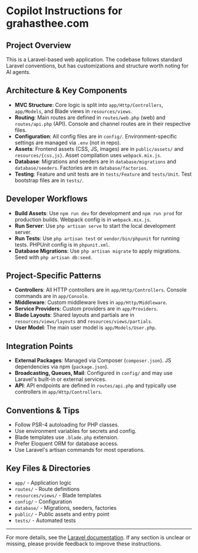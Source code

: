 # Copilot Instructions for grahasthee.com

## Project Overview
This is a Laravel-based web application. The codebase follows standard Laravel conventions, but has customizations and structure worth noting for AI agents.

## Architecture & Key Components
- **MVC Structure**: Core logic is split into `app/Http/Controllers`, `app/Models`, and Blade views in `resources/views`.
- **Routing**: Main routes are defined in `routes/web.php` (web) and `routes/api.php` (API). Console and channel routes are in their respective files.
- **Configuration**: All config files are in `config/`. Environment-specific settings are managed via `.env` (not in repo).
- **Assets**: Frontend assets (CSS, JS, images) are in `public/assets/` and `resources/{css,js}`. Asset compilation uses `webpack.mix.js`.
- **Database**: Migrations and seeders are in `database/migrations` and `database/seeders`. Factories are in `database/factories`.
- **Testing**: Feature and unit tests are in `tests/Feature` and `tests/Unit`. Test bootstrap files are in `tests/`.

## Developer Workflows
- **Build Assets**: Use `npm run dev` for development and `npm run prod` for production builds. Webpack config is in `webpack.mix.js`.
- **Run Server**: Use `php artisan serve` to start the local development server.
- **Run Tests**: Use `php artisan test` or `vendor/bin/phpunit` for running tests. PHPUnit config is in `phpunit.xml`.
- **Database Migrations**: Use `php artisan migrate` to apply migrations. Seed with `php artisan db:seed`.

## Project-Specific Patterns
- **Controllers**: All HTTP controllers are in `app/Http/Controllers`. Console commands are in `app/Console`.
- **Middleware**: Custom middleware lives in `app/Http/Middleware`.
- **Service Providers**: Custom providers are in `app/Providers`.
- **Blade Layouts**: Shared layouts and partials are in `resources/views/layouts` and `resources/views/partials`.
- **User Model**: The main user model is `app/Models/User.php`.

## Integration Points
- **External Packages**: Managed via Composer (`composer.json`). JS dependencies via npm (`package.json`).
- **Broadcasting, Queues, Mail**: Configured in `config/` and may use Laravel's built-in or external services.
- **API**: API endpoints are defined in `routes/api.php` and typically use controllers in `app/Http/Controllers`.

## Conventions & Tips
- Follow PSR-4 autoloading for PHP classes.
- Use environment variables for secrets and config.
- Blade templates use `.blade.php` extension.
- Prefer Eloquent ORM for database access.
- Use Laravel's artisan commands for most operations.

## Key Files & Directories
- `app/` - Application logic
- `routes/` - Route definitions
- `resources/views/` - Blade templates
- `config/` - Configuration
- `database/` - Migrations, seeders, factories
- `public/` - Public assets and entry point
- `tests/` - Automated tests

---
For more details, see the [Laravel documentation](https://laravel.com/docs). If any section is unclear or missing, please provide feedback to improve these instructions.

